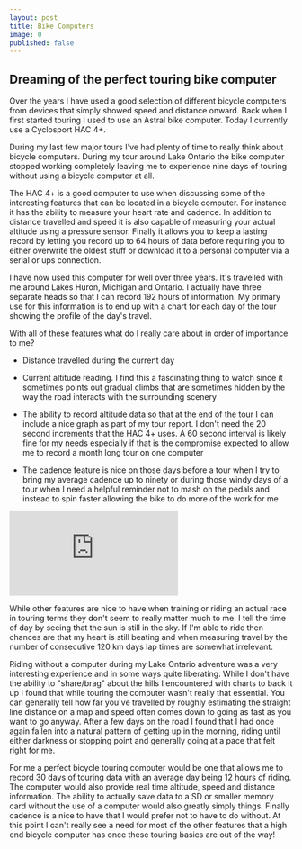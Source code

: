 ```yaml
---
layout: post
title: Bike Computers
image: 0
published: false
---
```


## Dreaming of the perfect touring bike computer
Over the years I have used a good selection of different bicycle computers from devices that simply showed speed and distance onward. Back when I first started touring I used to use an Astral bike computer. Today I currently use a Cyclosport HAC 4+.

During my last few major tours I've had plenty of time to really think about bicycle computers. During my tour around Lake Ontario the bike computer stopped working completely leaving me to experience nine days of touring without using a bicycle computer at all.

The HAC 4+ is a good computer to use when discussing some of the interesting features that can be located in a bicycle computer. For instance it has the ability to measure your heart rate and cadence. In addition to distance travelled and speed it is also capable of measuring your actual altitude using a pressure sensor. Finally it allows you to keep a lasting record by letting you record up to 64 hours of data before requiring you to either overwrite the oldest stuff or download it to a personal computer via a serial or ups connection.

I have now used this computer for well over three years. It's travelled with me around Lakes Huron, Michigan and Ontario. I actually have three separate heads so that I can record 192 hours of information. My primary use for this information is to end up with a chart for each day of the tour showing the profile of the day's travel.

With all of these features what do I really care about in order of importance to me?

- Distance travelled during the current day

- Current altitude reading. I find this a fascinating thing to watch since it sometimes points out gradual climbs that are sometimes hidden by the way the road interacts with the surrounding scenery

- The ability to record altitude data so that at the end of the tour I can include a nice graph as part of my tour report. I don't need the 20 second increments that the HAC 4+ uses. A 60 second interval is likely fine for my needs especially if that is the compromise expected to allow me to record a month long tour on one computer

- The cadence feature is nice on those days before a tour when I try to bring my average cadence up to ninety or during those windy days of a tour when I need a helpful reminder not to mash on the pedals and instead to spin faster allowing the bike to do more of the work for me


![](https://web.archive.org/web/20141207084223im_/http://www.bicycletouring101.com/getimage.php?w=295&o=no&i=RLMD8DistanceRecord800.jpg)


While other features are nice to have when training or riding an actual race in touring terms they don't seem to really matter much to me. I tell the time of day by seeing that the sun is still in the sky. If I'm able to ride then chances are that my heart is still beating and when measuring travel by the number of consecutive 120 km days lap times are somewhat irrelevant.

Riding without a computer during my Lake Ontario adventure was a very interesting experience and in some ways quite liberating. While I don't have the ability to "share/brag" about the hills I encountered with charts to back it up I found that while touring the computer wasn't really that essential. You can generally tell how far you've travelled by roughly estimating the straight line distance on a map and speed often comes down to going as fast as you want to go anyway. After a few days on the road I found that I had once again fallen into a natural pattern of getting up in the morning, riding until either darkness or stopping point and generally going at a pace that felt right for me.

For me a perfect bicycle touring computer would be one that allows me to record 30 days of touring data with an average day being 12 hours of riding. The computer would also provide real time altitude, speed and distance information. The ability to actually save data to a SD or smaller memory card without the use of a computer would also greatly simply things. Finally cadence is a nice to have that I would prefer not to have to do without. At this point I can't really see a need for most of the other features that a high end bicycle computer has once these touring basics are out of the way!

